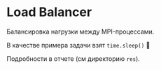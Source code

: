 # Load Balancer
Балансировка нагрузки между MPI-процессами.

В качестве примера задачи взят `time.sleep()` 🤡

Подробности в отчете (см директорию `res`).
